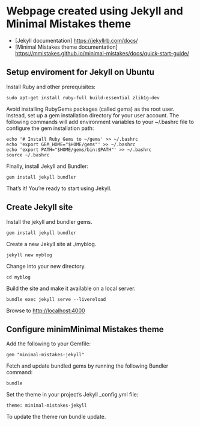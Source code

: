 # Webpage created using Jekyll and Minimal Mistakes theme

- [Jekyll documentation] https://jekyllrb.com/docs/
- [Minimal Mistakes theme documentation] https://mmistakes.github.io/minimal-mistakes/docs/quick-start-guide/
  
## Setup enviroment for Jekyll on Ubuntu

Install Ruby and other prerequisites:

`sudo apt-get install ruby-full build-essential zlib1g-dev`

Avoid installing RubyGems packages (called gems) as the root user. Instead, set up a gem installation directory for your user account. The following commands will add environment variables to your ~/.bashrc file to configure the gem installation path:

```
echo '# Install Ruby Gems to ~/gems' >> ~/.bashrc
echo 'export GEM_HOME="$HOME/gems"' >> ~/.bashrc
echo 'export PATH="$HOME/gems/bin:$PATH"' >> ~/.bashrc
source ~/.bashrc
```

Finally, install Jekyll and Bundler:

`gem install jekyll bundler`

That’s it! You’re ready to start using Jekyll.

## Create Jekyll site

Install the jekyll and bundler gems.

`gem install jekyll bundler`

Create a new Jekyll site at ./myblog.

`jekyll new myblog`

Change into your new directory.

`cd myblog`

Build the site and make it available on a local server.

`bundle exec jekyll serve --livereload`

Browse to [http://localhost:4000](http://localhost:4000)

## Configure minimMinimal Mistakes theme

Add the following to your Gemfile:

`gem "minimal-mistakes-jekyll"`

Fetch and update bundled gems by running the following Bundler command:

`bundle`

Set the theme in your project’s Jekyll _config.yml file:

`theme: minimal-mistakes-jekyll`

To update the theme run bundle update.



